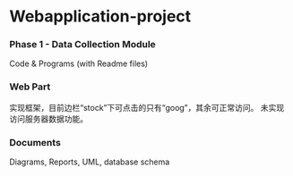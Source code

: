 # Webapplication-project

### Phase 1 - Data Collection Module
Code & Programs (with Readme files)

### Web Part
实现框架，目前边栏“stock”下可点击的只有“goog”，其余可正常访问。
未实现访问服务器数据功能。

### Documents
Diagrams, Reports, UML, database schema
